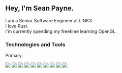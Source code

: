 ## Hey, I'm Sean Payne.

I am a Senior Software Engineer at LiNKX.<br/>
I love Rust.<br/>
I'm currently spending my freetime learning OpenGL.

### Technologies and Tools

Primary:

![](https://img.shields.io/badge/Code-Go-informational.svg?style=flat&logo=golang%2B%2B&logoColor=white&color=2bbc8a)
![](https://img.shields.io/badge/Code-C++-informational.svg?style=flat&logo=c%2B%2B&logoColor=white&color=2bbc8a)
![](https://img.shields.io/badge/Code-Ruby-informational.svg?style=flat&logo=ruby&logoColor=white&color=2bbc8a)
![](https://img.shields.io/badge/Code-Python-informational?style=flat&logo=python&logoColor=white&color=2bbc8a)
![](https://img.shields.io/badge/Code-Flask-informational?style=flat&logo=flask&logoColor=white&color=2bbc8a)
![](https://img.shields.io/badge/Code-Bootstrap-informational?style=flat&logo=bootstrap&logoColor=white&color=2bbc8a)
![](https://img.shields.io/badge/OS-iOS-informational?style=flat&logo=flask&logoColor=white&color=2bbc8a)
![](https://img.shields.io/badge/Tools-AWS-informational?style=flat&logo=amazonaws&logoColor=white&color=2bbc8a)
![](https://img.shields.io/badge/Tools-Docker-informational?style=flat&logo=docker&logoColor=white&color=2bbc8a)
![](https://img.shields.io/badge/Creative-Adobe-informational?style=flat&logo=adobe&logoColor=white&color=2bbc8a)
